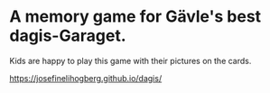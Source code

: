 # A memory game for Gävle's best dagis-Garaget.

Kids are happy to play this game with their pictures on the cards.

https://josefinelihogberg.github.io/dagis/
